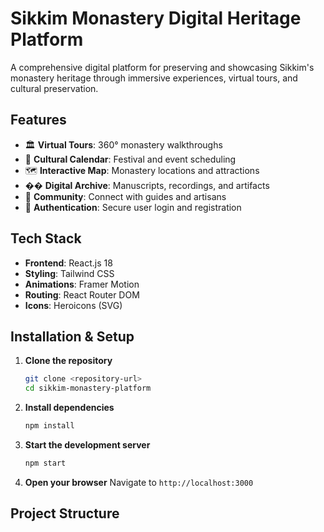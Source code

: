 # Sikkim Monastery Digital Heritage Platform

A comprehensive digital platform for preserving and showcasing Sikkim's monastery heritage through immersive experiences, virtual tours, and cultural preservation.

## Features

- 🏛️ **Virtual Tours**: 360° monastery walkthroughs
- 📅 **Cultural Calendar**: Festival and event scheduling
- 🗺️ **Interactive Map**: Monastery locations and attractions
- �� **Digital Archive**: Manuscripts, recordings, and artifacts
- 👥 **Community**: Connect with guides and artisans
- 🔐 **Authentication**: Secure user login and registration

## Tech Stack

- **Frontend**: React.js 18
- **Styling**: Tailwind CSS
- **Animations**: Framer Motion
- **Routing**: React Router DOM
- **Icons**: Heroicons (SVG)

## Installation & Setup

1. **Clone the repository**
   ```bash
   git clone <repository-url>
   cd sikkim-monastery-platform
   ```

2. **Install dependencies**
   ```bash
   npm install
   ```

3. **Start the development server**
   ```bash
   npm start
   ```

4. **Open your browser**
   Navigate to `http://localhost:3000`

## Project Structure
